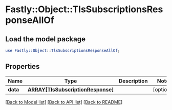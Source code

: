 # Fastly::Object::TlsSubscriptionsResponseAllOf

## Load the model package
```perl
use Fastly::Object::TlsSubscriptionsResponseAllOf;
```

## Properties
Name | Type | Description | Notes
------------ | ------------- | ------------- | -------------
**data** | [**ARRAY[TlsSubscriptionResponse]**](TlsSubscriptionResponse.md) |  | [optional] 

[[Back to Model list]](../README.md#documentation-for-models) [[Back to API list]](../README.md#documentation-for-api-endpoints) [[Back to README]](../README.md)


